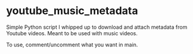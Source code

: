 # youtube_music_metadata
Simple Python script I whipped up to download and attach metadata from Youtube videos. Meant to be used with music videos.

To use, comment/uncomment what you want in main.
